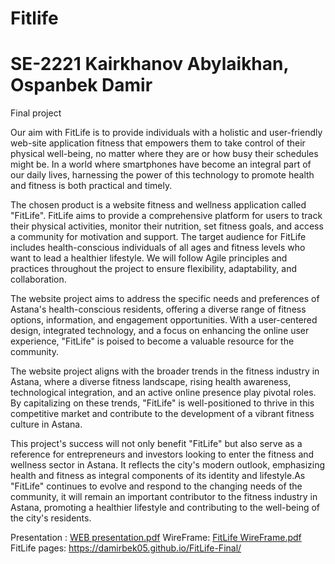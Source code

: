 # Fitlife
# SE-2221 Kairkhanov Abylaikhan, Ospanbek Damir
Final project

Our aim with FitLife is to provide individuals with a holistic and user-friendly web-site application fitness that empowers them to take control of their physical well-being, no matter where they are or how busy their schedules might be. 
In a world where smartphones have become an integral part of our daily lives, harnessing the power of this technology to promote health and fitness is both practical and timely.

The chosen product is a website fitness and wellness application called "FitLife". FitLife aims to provide a comprehensive platform for users to track their physical activities, monitor their nutrition, set fitness goals, and access a community for motivation and support. The target audience for FitLife includes health-conscious individuals of all ages and fitness levels who want to lead a healthier lifestyle. We will follow Agile principles and practices throughout the project to ensure flexibility, adaptability, and collaboration.

The website project aims to address the specific needs and preferences of Astana's health-conscious residents, offering a diverse range of fitness options, information, and engagement opportunities. With a user-centered design, integrated technology, and a focus on enhancing the online user experience, "FitLife" is poised to become a valuable resource for the community.

The website project aligns with the broader trends in the fitness industry in Astana, where a diverse fitness landscape, rising health awareness, technological integration, and an active online presence play pivotal roles. By capitalizing on these trends, "FitLife" is well-positioned to thrive in this competitive market and contribute to the development of a vibrant fitness culture in Astana.

This project's success will not only benefit "FitLife" but also serve as a reference for entrepreneurs and investors looking to enter the fitness and wellness sector in Astana. It reflects the city's modern outlook, emphasizing health and fitness as integral components of its identity and lifestyle.As "FitLife" continues to evolve and respond to the changing needs of the community, it will remain an important contributor to the fitness industry in Astana, promoting a healthier lifestyle and contributing to the well-being of the city's residents.

Presentation : [WEB presentation.pdf](https://github.com/kair7sky/Final-Web-project/files/13456579/WEB.presentation.pdf)
WireFrame: [FitLife WireFrame.pdf](https://github.com/kair7sky/Final-Web-project/files/13456598/FitLife.WireFrame.pdf)
FitLife pages: https://damirbek05.github.io/FitLife-Final/

